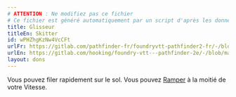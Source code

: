 ```yaml
---
# ATTENTION : Ne modifiez pas ce fichier
# Ce fichier est généré automatiquement par un script d'après les données du module Foundry VTT officiel et de sa traduction
title: Glisseur
titleEn: Skitter
id: wPHZhgKzNw4VcCFt
urlFr: https://gitlab.com/pathfinder-fr/foundryvtt-pathfinder2-fr/-/blob/master/data/feats/wPHZhgKzNw4VcCFt.htm
urlEn: https://gitlab.com/hooking/foundry-vtt---pathfinder-2e/-/blob/master/packs/data/feats.db/skitter.json
layout: dons
---
```

Vous pouvez filer rapidement sur le sol. Vous pouvez [Ramper](../actions/ramper.html) à la moitié de votre Vitesse.
